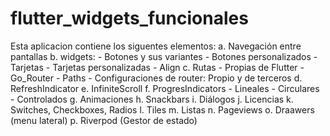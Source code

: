 # flutter_widgets_funcionales

Esta aplicacion contiene los siguentes elementos:
    a. Navegación entre pantallas
    b. widgets:
        - Botones y sus variantes
        - Botones personalizados
        - Tarjetas
        - Tarjetas personalizadas
        - Align
    c. Rutas
        - Propias de Flutter
        - Go_Router
        - Paths
        - Configuraciones de router: Propio y de terceros
    d. RefreshIndicator
    e. InfiniteScroll
    f. ProgresIndicators
        - Lineales
        - Circulares
        - Controlados
    g. Animaciones
    h. Snackbars
    i. Diálogos
    j. Licencias
    k. Switches, Checkboxes, Radios
    l. Tiles
    m. Listas
    n. Pageviews
    o. Draawers (menu lateral)
    p. Riverpod (Gestor de estado)